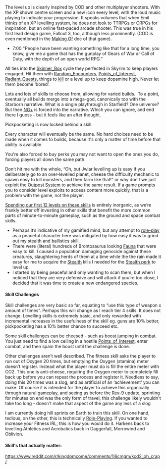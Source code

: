 The level up is clearly inspired by COD and other multiplayer shooters. With the XP shown centre screen and a new icon every level, with the loud music playing to indicate your progression. 
It speaks volumes that when Emil thinks of an XP levelling system, he does not look to TTRPGs or CRPGs for inspiration, but an online fast-paced arcade shooter. 
This was true in his first lead design game, Fallout 3, too, although less prominently. (COD is even mentioned in the [Making Of](https://www.youtube.com/watch?v=Lr5olzm9jXg) doc of that game).
- 7:00 "People have been wanting something like that for a long time, you know, give me a game that has the gunplay of Gears of War or Call of Duty, with the depth of an open world RPG."

All ties into the [Skinner_Box](Exploring/Skinner_Box.md) cycle they perfected in Skyrim to keep players engaged. Hit them with [Random_Encounters](Exploring/Random_Encounters.md), [Points_of_Interest](Exploring/Points_of_Interest.md), [Radiant_Quests](Gameplay%20Systems/Radiant_Quests.md), things to [kill](Gameplay%20Systems/Advanced_Combat.md) or a level up to keep dopamine high. Never let them become ‘bored’.

Lots and lots of skills to choose from, allowing for varied builds. 
	To a point, eventually all builds merge into a mega-god, canonically too with the Starborn narrative.
	What is a single playthrough in Starfield? One universe? But then [NG+](Gameplay%20Systems/NG+.md) is forced into the narrative. Which you can ignore, and end there I guess - but it feels like an after thought.

Pickpocketing is now locked behind a skill.

Every character will eventually be the same. No hard choices need to be made when it comes to builds, because it's only a matter of time before that ability is available. 

You're also forced to buy perks you may not want to open the ones you do, forcing players all down the same path.

Don’t hit me with the whole, “Oh, but Jwlar levelling up is easy if you deliberately go to an over-levelled planet, cheese the difficulty mechanic to spawn easy to kill monsters, and then farm like that!” or why don’t we just exploit the [Outpost System](Gameplay%20Systems/Outpost_Management.md) to achieve the same result. If a game prompts you to consider level exploits to access content more quickly, that is a problem with the game, not the player. 

[Spending our first 12 levels on these skills](Gameplay%20Systems/Surveying.md) is entirely inorganic, as we’re frankly better off investing in other skills that benefit the more common parts of minute-to-minute gameplay, such as the ground and space combat skills.
+ Perhaps it’s indicative of my gamified mind, but any attempt to [role-play](Gameplay%20Systems/Role-Playing.md) as a peaceful character here was mitigated by how easy it was to grind out my stealth and ballistics skill. 
+ There were (literal) hundreds of Brontosaurus looking [Fauna](Presentation/Planets.md) that were easy to kill. I caused a population damaging genocide against these creatures, slaughtering herds of them at a time while the the rain made it easy for me to acquire the [Stealth](Gameplay%20Systems/Stealth.md) kills I needed for the [Stealth perk](Gameplay%20Systems/Progression.md) to level up.
+ I started by being peaceful and only wanting to scan them, but when I noticed that they are very defensive and will attack if you’re too close, I decided that it was time to create a new endangered species.

#### Skill Challenges
Skill challenges are very basic so far, equating to “use this type of weapon x amount of times”. Perhaps this will change as I reach tier 4 skills.
	It does not change. Levelling skills is extremely basic, and only rewarded with incremental increases in the usefulness of the skill eg. guns are 10% better, pickpocketing has a 10% better chance to succeed etc.
	
Some skill challenges can be cheesed - such as boost jumping in [combat](Gameplay%20Systems/Advanced_Combat.md). You just need to find a low ceiling in a hostile [Points_of_Interest](Exploring/Points_of_Interest.md), enter combat, and then spam the boost until the challenge is done.

Other challenges aren’t well described. The fitness skill asks the player to run out of Oxygen 20 times, but emptying the Oxygen (stamina) meter doesn’t register. Instead what the player must do is fill the entire meter with CO2. This one is anti-cheese, requiring the Oxygen meter to completely fill back up before you can repeat the process and register it. Needless to say, doing this 20 times was a slog, and as artificial of an ‘achievement’ you can make. 
	Of course it is intended for the player to achieve this organically through natural gameplay, and seeing as before the [Rev-9](New%20Updates/Ground_vehicles.md) update, sprinting for minutes on end was the only form of travel, this challenge likely wouldn't take too long - doesn't make that aspect of the game any less of a slog

I am currently doing hill sprints on Earth to train this skill. On one hand, tedious, on the other, this is technically [Role-Playing](Gameplay%20Systems/Role-Playing.md). If you wanted to increase your Fitness IRL, this is how you would do it. Harkens back to levelling Athletics and Acrobatics back in Daggerfall, Morrowind and Oblivion.

#### Skill's that actually matter:
https://www.reddit.com/r/kingdomcome/comments/1l6cmgm/kcd2_oh_crap/